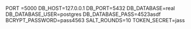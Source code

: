 PORT =5000
DB_HOST=127.0.0.1
DB_PORT=5432
DB_DATABASE=real
DB_DATABASE_USER=postgres
DB_DATABASE_PASS=4523asdf
BCRYPT_PASSWORD=pass4563
SALT_ROUNDS=10
TOKEN_SECRET=jass
